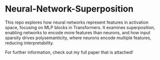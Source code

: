 # Neural-Network-Superposition
This repo explores how neural networks represent features in activation space, focusing on MLP blocks in Transformers. It examines superposition, enabling networks to encode more features than neurons, and how input sparsity drives polysemanticity, where neurons encode multiple features, reducing interpretability.


For further information, check out my full paper that is attached!
